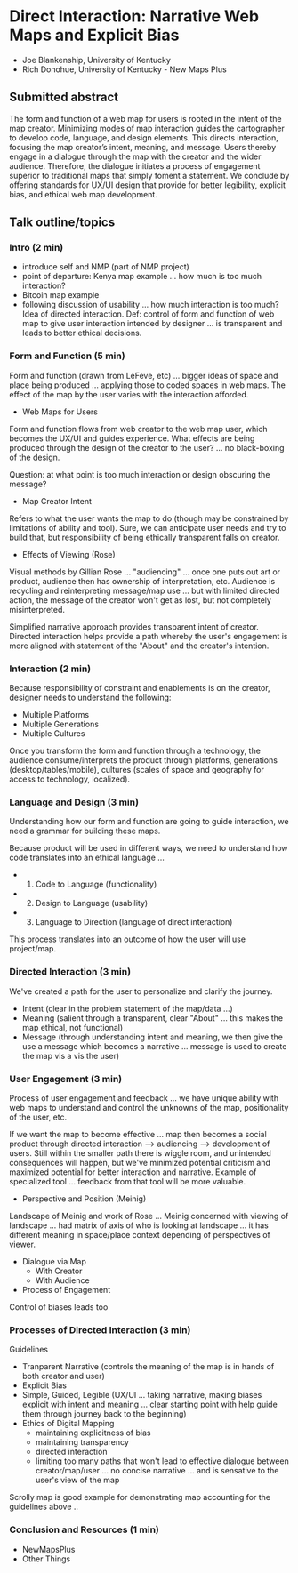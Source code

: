 # Direct Interaction: Narrative Web Maps and Explicit Bias

* Joe Blankenship, University of Kentucky
* Rich Donohue, University of Kentucky - New Maps Plus

## Submitted abstract

The form and function of a web map for users is rooted in the intent of the map creator. Minimizing modes of map interaction guides the cartographer to develop code, language, and design elements. This directs interaction, focusing the map creator’s intent, meaning, and message. Users thereby engage in a dialogue through the map with the creator and the wider audience. Therefore, the dialogue initiates a process of engagement superior to traditional maps that simply foment a statement. We conclude by offering standards for UX/UI design that provide for better legibility, explicit bias, and ethical web map development. 

## Talk outline/topics

### Intro (2 min)

- introduce self and NMP (part of NMP project)
- point of departure: Kenya map example ... how much is too much interaction?
- Bitcoin map example
- following discussion of usability ... how much interaction is too much? Idea of directed interaction. Def: control of form and function of web map to give user interaction intended by designer ... is transparent and leads to better ethical decisions.

### Form and Function (5 min)

Form and function (drawn from LeFeve, etc) ... bigger ideas of space and place being produced ... applying those to coded spaces in web maps. The effect of the map by the user varies with the interaction afforded.

* Web Maps for Users

Form and function flows from web creator to the web map user, which becomes the UX/UI and guides experience. What effects are being produced through the design of the creator to the user?  ... no black-boxing of the design.

Question: at what point is too much interaction or design obscuring the message?

* Map Creator Intent

Refers to what the user wants the map to do (though may be constrained by limitations of ability and tool). Sure, we can anticipate user needs and try to build that, but responsibility of being ethically transparent falls on creator.

* Effects of Viewing (Rose)

Visual methods by Gillian Rose ... "audiencing" ... once one puts out art or product, audience then has ownership of interpretation, etc. Audience is recycling and reinterpreting message/map use ... but with limited directed action, the message of the creator won't get as lost, but not completely misinterpreted.

Simplified narrative approach provides transparent intent of creator. Directed interaction helps provide a path whereby the user's engagement is more aligned with statement of the "About" and the creator's intention.

### Interaction (2 min)

Because responsibility of constraint and enablements is on the creator, designer needs to understand the following:

* Multiple Platforms
* Multiple Generations
* Multiple Cultures

Once you transform the form and function through a technology, the audience consume/interprets the product through platforms, generations (desktop/tables/mobile), cultures (scales of space and geography for access to technology, localized).

### Language and Design (3 min)

Understanding how our form and function are going to guide interaction, we need a grammar for building these maps.

Because product will be used in different ways, we need to understand how code translates into an ethical language ...

* 1. Code to Language (functionality)
* 2. Design to Language (usability)
* 3. Language to Direction (language of direct interaction)

This process translates into an outcome of how the user will use project/map.

### Directed Interaction (3 min)

We've created a path for the user to personalize and clarify the journey.

* Intent (clear in the problem statement of the map/data ...)
* Meaning (salient through a transparent, clear "About" ... this makes the map ethical, not functional)
* Message (through understanding intent and meaning, we then give the use a message which becomes a narrative ... message is used to create the map vis a vis the user)

### User Engagement (3 min)

Process of user engagement and feedback ... we have unique ability with web maps to understand and control the unknowns of the map, positionality of the user, etc.

If we want the map to become effective ... map then becomes a social product through directed interaction --> audiencing --> development of users. Still within the smaller path there is wiggle room, and unintended consequences will happen, but we've minimized potential criticism and maximized potential for better interaction and narrative. Example of specialized tool ... feedback from that tool will be more valuable.

* Perspective and Position (Meinig)

Landscape of Meinig and work of Rose ... Meinig concerned with viewing of landscape ... had matrix of axis of who is looking at landscape ... it has different meaning in space/place context depending of perspectives of viewer.

* Dialogue via Map
  * With Creator
  * With Audience
* Process of Engagement

Control of biases leads too

### Processes of Directed Interaction (3 min)

Guidelines

* Tranparent Narrative (controls the meaning of the map is in hands of both creator and user)
* Explicit Bias
* Simple, Guided, Legible (UX/UI ... taking narrative, making biases explicit with intent and meaning ... clear starting point with help guide them through journey back to the beginning)
* Ethics of Digital Mapping
  * maintaining explicitness of bias
  * maintaining transparency
  * directed interaction
  * limiting too many paths that won't lead to effective dialogue between creator/map/user ... no concise narrative ... and is sensative to the user's view of the map

Scrolly map is good example for demonstrating map accounting for the guidelines above ..

### Conclusion and Resources (1 min)

* NewMapsPlus
* Other Things
